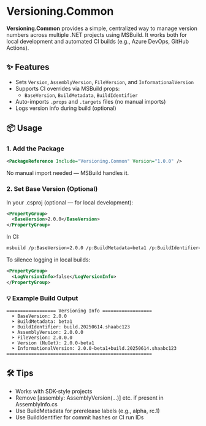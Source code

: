 # Versioning.Common

**Versioning.Common** provides a simple, centralized way to manage version numbers across multiple .NET projects using MSBuild. It works both for local development and automated CI builds (e.g., Azure DevOps, GitHub Actions).

## ✨ Features

- Sets `Version`, `AssemblyVersion`, `FileVersion`, and `InformationalVersion`
- Supports CI overrides via MSBuild props:
  - `BaseVersion`, `BuildMetadata`, `BuildIdentifier`
- Auto-imports `.props` and `.targets` files (no manual imports)
- Logs version info during build (optional)

## 📦 Usage

### 1. Add the Package

```xml
<PackageReference Include="Versioning.Common" Version="1.0.0" />
```

No manual import needed — MSBuild handles it.

### 2. Set Base Version (Optional)

In your .csproj (optional — for local development):

```xml
<PropertyGroup>
  <BaseVersion>2.0.0</BaseVersion>
</PropertyGroup>
```

In CI:

```bash
msbuild /p:BaseVersion=2.0.0 /p:BuildMetadata=beta1 /p:BuildIdentifier=build.20250614.shaabc123
```

To silence logging in local builds:

```xml
<PropertyGroup>
  <LogVersionInfo>false</LogVersionInfo>
</PropertyGroup>
```

### 💡 Example Build Output

```text
================== Versioning Info ==================
  ➤ BaseVersion: 2.0.0
  ➤ BuildMetadata: beta1
  ➤ BuildIdentifier: build.20250614.shaabc123
  ➤ AssemblyVersion: 2.0.0.0
  ➤ FileVersion: 2.0.0.0
  ➤ Version (NuGet): 2.0.0-beta1
  ➤ InformationalVersion: 2.0.0-beta1+build.20250614.shaabc123
=====================================================
```

## 🛠 Tips

- Works with SDK-style projects
- Remove [assembly: AssemblyVersion(...)] etc. if present in AssemblyInfo.cs
- Use BuildMetadata for prerelease labels (e.g., alpha, rc.1)
- Use BuildIdentifier for commit hashes or CI run IDs
